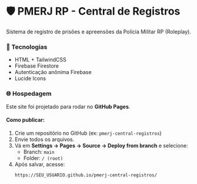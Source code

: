 # 🛡️ PMERJ RP - Central de Registros

Sistema de registro de prisões e apreensões da Polícia Militar RP (Roleplay).

### 🚀 Tecnologias
- HTML + TailwindCSS
- Firebase Firestore
- Autenticação anônima Firebase
- Lucide Icons

### 🌐 Hospedagem
Este site foi projetado para rodar no **GitHub Pages**.

#### Como publicar:
1. Crie um repositório no GitHub (ex: `pmerj-central-registros`)
2. Envie todos os arquivos.
3. Vá em **Settings → Pages → Source → Deploy from branch** e selecione:
   - Branch: `main`
   - Folder: `/ (root)`
4. Após salvar, acesse:
   ```
   https://SEU_USUARIO.github.io/pmerj-central-registros/
   ```
